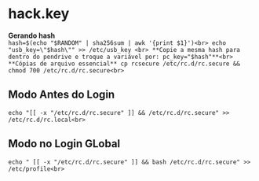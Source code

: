 # hack.key

**Gerando hash**<br>
`
hash=$(echo "$RANDOM" | sha256sum | awk '{print $1}')<br>
echo "usb_key=\"$hash\"" >> /etc/usb_key <br>
**Copie a mesma hash para dentro do pendrive e troque a variável por: pc_key="$hash"**<br>
`
`
**Cópias de arquivo essencial**
cp rcsecure /etc/rc.d/rc.secure && chmod 700 /etc/rc.d/rc.secure<br>
`

## Modo Antes do Login
`
echo "[[ -x "/etc/rc.d/rc.secure" ]] && /etc/rc.d/rc.secure" >> /etc/rc.d/rc.local<br>
`
## Modo no Login GLobal
`
echo " [[ -x "/etc/rc.d/rc.secure" ]] && bash /etc/rc.d/rc.secure" >> /etc/profile<br>
`
